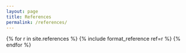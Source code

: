 ```yaml
---
layout: page
title: References
permalink: /references/
---
```


{% for r in site.references %}
{% include format_reference ref=r %}
{% endfor %}
